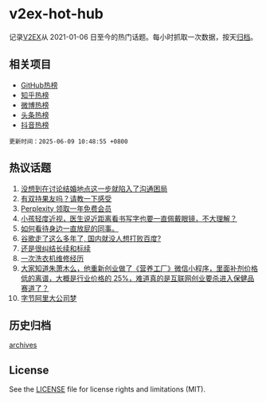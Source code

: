 # v2ex-hot-hub

 记录[V2EX](https://www.v2ex.com/)从 2021-01-06 日至今的热门话题。每小时抓取一次数据，按天[归档](archives)。
 
 ## 相关项目

- [GitHub热榜](https://github.com/lonnyzhang423/github-hot-hub)
- [知乎热榜](https://github.com/lonnyzhang423/zhihu-hot-hub)
- [微博热榜](https://github.com/lonnyzhang423/weibo-hot-hub)
- [头条热榜](https://github.com/lonnyzhang423/toutiao-hot-hub)
- [抖音热榜](https://github.com/lonnyzhang423/douyin-hot-hub)


 `更新时间：2025-06-09 10:48:55 +0800`

## 热议话题

1. [没想到在讨论结婚地点这一步就陷入了沟通困局](https://www.v2ex.com/t/1137271)
1. [有双持果友吗？请教一下感受](https://www.v2ex.com/t/1137157)
1. [Perplexity 领取一年免费会员](https://www.v2ex.com/t/1137230)
1. [小孩轻度近视，医生说近距离看书写字也要一直佩戴眼镜，不大理解？](https://www.v2ex.com/t/1137212)
1. [如何看待身边一直放屁的同事。](https://www.v2ex.com/t/1137274)
1. [谷歌走了这么多年了, 国内就没人想打败百度?](https://www.v2ex.com/t/1137239)
1. [还是很纠结长续和标续](https://www.v2ex.com/t/1137199)
1. [一次洗衣机维修经历](https://www.v2ex.com/t/1137147)
1. [大家知道朱萧木么，他重新创业做了《营养工厂》微信小程序，里面补剂价格低的离谱，大概是行业价格的 25%，难道真的是互联网创业要杀进入保健品赛道了？](https://www.v2ex.com/t/1137273)
1. [字节阿里大公司梦](https://www.v2ex.com/t/1137236)

## 历史归档

[archives](archives)

## License

See the [LICENSE](LICENSE) file for license rights and limitations (MIT).
